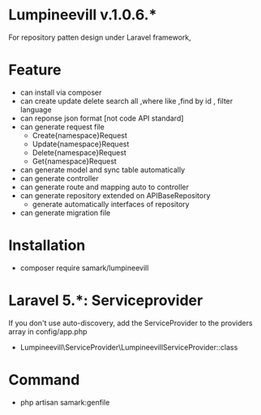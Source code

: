 # Lumpineevill v.1.0.6.*
For repository patten design under Laravel framework,
# Feature 
- can install via composer 
- can create update delete search all ,where like ,find by id , filter language 
- can reponse json format [not code API standard] 
- can generate request file 
	- Create{namespace}Request
	- Update{namespace}Request
	- Delete{namespace}Request
	- Get{namespace}Request
- can generate model and sync table automatically
- can generate controller 
- can generate route and mapping auto to controller
- can generate repository extended on APIBaseRepository
	- generate automatically interfaces of repository
- can generate migration file
# Installation 
- composer require samark/lumpineevill 
# Laravel 5.*: Serviceprovider
If you don't use auto-discovery, add the ServiceProvider to the providers array in config/app.php
- Lumpineevill\ServiceProvider\LumpineevillServiceProvider::class

# Command
- php artisan samark:genfile 
